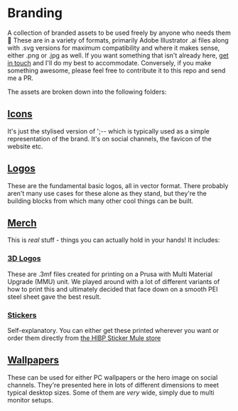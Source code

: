 # Branding
A collection of branded assets to be used freely by anyone who needs them 🙂 These are in a variety of formats, primarily Adobe Illustrator .ai files along with .svg versions for maximum compatibility and where it makes sense, either .png or .jpg as well. If you want something that isn't already here, [get in touch](https://www.troyhunt.com/contact/) and I'll do my best to accommodate. Conversely, if you make something awesome, please feel free to contribute it to this repo and send me a PR.

The assets are broken down into the following folders:

## [Icons](Icons)
It's just the stylised version of ';-- which is typically used as a simple representation of the brand. It's on social channels, the favicon of the website etc.

## [Logos](Logos)
These are the fundamental basic logos, all in vector format. There probably aren't many use cases for these alone as they stand, but they're the building blocks from which many other cool things can be built.

## [Merch](Merch)
This is *real* stuff - things you can actually hold in your hands! It includes:

### [3D Logos](Merch/3D%20Prints)
These are .3mf files created for printing on a Prusa with Multi Material Upgrade (MMU) unit. We played around with a lot of different variants of how to print this and ultimately decided that face down on a smooth PEI steel sheet gave the best result.

### [Stickers](Merch/Stickers)
Self-explanatory. You can either get these printed wherever you want or order them directly from [the HIBP Sticker Mule store](https://www.stickermule.com/au/haveibeenpwned)

## [Wallpapers](Wallpaers)
These can be used for either PC wallpapers or the hero image on social channels. They're presented here in lots of different dimensions to meet typical desktop sizes. Some of them are *very* wide, simply due to multi monitor setups.
